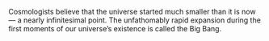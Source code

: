 Cosmologists believe that the universe started much smaller than it is now — a nearly infinitesimal point. The unfathomably rapid expansion during the first moments of our universe’s existence is called the Big Bang.